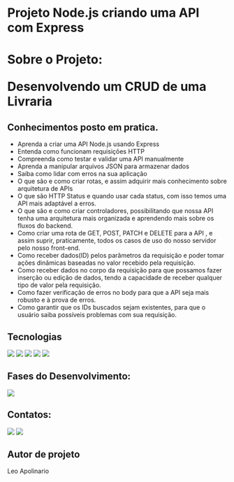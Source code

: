 # Projeto Node.js criando uma API com Express



<h1>Sobre o Projeto:<p> Desenvolvendo um CRUD de uma Livraria</p></h1>



## Conhecimentos posto em pratica.
- Aprenda a criar uma API Node.js usando Express
- Entenda como funcionam requisições HTTP
- Compreenda como testar e validar uma API manualmente
- Aprenda a manipular arquivos JSON para armazenar dados
- Saiba como lidar com erros na sua aplicação
- O que são e como criar rotas, e assim adquirir mais conhecimento sobre arquitetura de APIs
- O que são HTTP Status e quando usar cada status, com isso temos uma API mais adaptável a erros.
- O que são e como criar controladores, possibilitando que nossa API tenha uma arquitetura mais organizada e aprendendo mais sobre os fluxos do backend.
- Como criar uma rota de GET, POST, PATCH e DELETE para a API , e assim suprir, praticamente, todos os casos de uso do nosso servidor pelo nosso front-end.
- Como receber dados(ID) pelos parâmetros da requisição e poder tomar ações dinâmicas baseadas no valor recebido pela requisição.
- Como receber dados no corpo da requisição para que possamos fazer inserção ou edição de dados, tendo a capacidade de receber qualquer tipo de valor pela requisição.
- Como fazer verificação de erros no body para que a API seja mais robusto e à prova de erros.
- Como garantir que os IDs buscados sejam existentes, para que o usuário saiba possíveis problemas com sua requisição.

##  Tecnologias
<div>
  <img src="https://img.shields.io/badge/vscode-00BFFF?style=for-the-badge&logo=visualstudio&logoColor=black">
  <img src="https://img.shields.io/badge/typescript-88bcd1?style=for-the-badge&logo=typescript&logoColor=black">
  <img src="https://img.shields.io/badge/JavaScript-F7DF1E?style=for-the-badge&logo=javascript&logoColor=black">
  <img src="https://img.shields.io/badge/Git-FF3300?style=for-the-badge&logo=Git&logoColor=black">
  <img src="https://img.shields.io/badge/Github-808080?style=for-the-badge&logo=Github&logoColor=black">

  
</div>

## Fases do Desenvolvimento:

</div>
<p align="right , float: right">
<img loading="lazy" src="http://img.shields.io/static/v1?label=STATUS&message=Back-End%20Em-Desenvolvimento&color=F7DF1E&style=for-the-badge"/>
</p>


## Contatos:

<div>
<a href = "leosantosap@outlook.com"><img loading="lazy" src="https://img.shields.io/badge/outlook-D14836?style=for-the-badge&logo=outlook&logoColor=white" target="_blank"></a>
<a href="https://www.linkedin.com/in/leobaldo-apolinario" target="_blank">
  <img loading="lazy" src="https://img.shields.io/badge/-LinkedIn-%230077B5?style=for-the-badge&logo=linkedin&logoColor=white" target="_blank"></a> 

</div>

## Autor de projeto

Leo Apolinario







 
 
